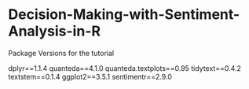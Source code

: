 # Decision-Making-with-Sentiment-Analysis-in-R

Package Versions for the tutorial

dplyr==1.1.4
quanteda==4.1.0
quanteda.textplots==0.95
tidytext==0.4.2
textstem==0.1.4
ggplot2==3.5.1
sentimentr==2.9.0

